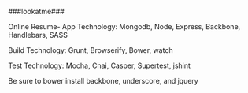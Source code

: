 ###lookatme###

Online Resume-
App Technology: Mongodb, Node, Express, Backbone, Handlebars, SASS

Build Technology: Grunt, Browserify, Bower, watch

Test Technology: Mocha, Chai, Casper, Supertest, jshint

Be sure to bower install backbone, underscore, and jquery


